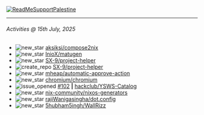 [![ReadMeSupportPalestine](https://github.com/Safouene1/support-palestine-banner/blob/master/banner-support.svg)](https://github.com/Safouene1/support-palestine-banner)

---

<!--RECENT_ACTIVITY:last_update-->
###### Activities @ 15th July, 2025
<!--RECENT_ACTIVITY:last_update_end-->

<!--RECENT_ACTIVITY:start-->
- ![new_star](https://cdn.jsdelivr.net/gh/Readme-Workflows/Readme-Icons@main/icons/octicons/StarredRepositoryYellow.svg) [aksiksi/compose2nix](https://github.com/aksiksi/compose2nix)<br>
- ![new_star](https://cdn.jsdelivr.net/gh/Readme-Workflows/Readme-Icons@main/icons/octicons/StarredRepositoryYellow.svg) [InioX/matugen](https://github.com/InioX/matugen)<br>
- ![new_star](https://cdn.jsdelivr.net/gh/Readme-Workflows/Readme-Icons@main/icons/octicons/StarredRepositoryYellow.svg) [SX-9/project-helper](https://github.com/SX-9/project-helper)<br>
- ![create_repo](https://cdn.jsdelivr.net/gh/Readme-Workflows/Readme-Icons@main/icons/octicons/Repository.svg) [SX-9/project-helper](https://github.com/SX-9/project-helper)<br>
- ![new_star](https://cdn.jsdelivr.net/gh/Readme-Workflows/Readme-Icons@main/icons/octicons/StarredRepositoryYellow.svg) [mheap/automatic-approve-action](https://github.com/mheap/automatic-approve-action)<br>
- ![new_star](https://cdn.jsdelivr.net/gh/Readme-Workflows/Readme-Icons@main/icons/octicons/StarredRepositoryYellow.svg) [chromium/chromium](https://github.com/chromium/chromium)<br>
- ![issue_opened](https://cdn.jsdelivr.net/gh/Readme-Workflows/Readme-Icons@main/icons/octicons/IssueOpened.svg) [#102](https://github.com/hackclub/YSWS-Catalog/issues/102) **|** [hackclub/YSWS-Catalog](https://github.com/hackclub/YSWS-Catalog)<br>
- ![new_star](https://cdn.jsdelivr.net/gh/Readme-Workflows/Readme-Icons@main/icons/octicons/StarredRepositoryYellow.svg) [nix-community/nixos-generators](https://github.com/nix-community/nixos-generators)<br>
- ![new_star](https://cdn.jsdelivr.net/gh/Readme-Workflows/Readme-Icons@main/icons/octicons/StarredRepositoryYellow.svg) [rajiWanigasingha/dot.config](https://github.com/rajiWanigasingha/dot.config)<br>
- ![new_star](https://cdn.jsdelivr.net/gh/Readme-Workflows/Readme-Icons@main/icons/octicons/StarredRepositoryYellow.svg) [5hubham5ingh/WallRizz](https://github.com/5hubham5ingh/WallRizz)<br>
<!--RECENT_ACTIVITY:end-->
